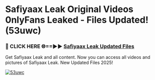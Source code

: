 # Safiyaax Leak Original Videos 0nlyFans Leaked - Files Updated! (53uwc)

<h3>🔴 CLICK HERE 🌐==►► <a href="https://tinyurl.com/2jnfzry5" rel="nofollow">Safiyaax Leak Updated Files</a></h3>

Get Safiyaax Leak and all content. Now you can access all videos and pictures of Safiyaax Leak. New Updated Files 2025!

[![53uwc](https://i.imgur.com/GyGTBgg.gif)](https://tinyurl.com/2jnfzry5)
